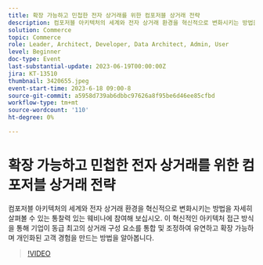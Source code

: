```yaml
---
title: 확장 가능하고 민첩한 전자 상거래를 위한 컴포저블 상거래 전략
description: 컴포저블 아키텍처의 세계와 전자 상거래 환경을 혁신적으로 변화시키는 방법을 자세히 살펴볼 수 있는 통찰력 있는 웨비나에 참여해 보십시오. 이 혁신적인 아키텍처 접근 방식을 통해 기업이 동급 최고의 상거래 구성 요소를 통합 및 조정하여 유연하고 확장 가능하며 개인화된 고객 경험을 만드는 방법을 알아봅니다.
solution: Commerce
topic: Commerce
role: Leader, Architect, Developer, Data Architect, Admin, User
level: Beginner
doc-type: Event
last-substantial-update: 2023-06-19T00:00:00Z
jira: KT-13510
thumbnail: 3420655.jpeg
event-start-time: 2023-6-18 09:00-8
source-git-commit: a5958d739ab6dbbc97626a8f95be6d46ee85cfbd
workflow-type: tm+mt
source-wordcount: '110'
ht-degree: 0%

---
```



# 확장 가능하고 민첩한 전자 상거래를 위한 컴포저블 상거래 전략

컴포저블 아키텍처의 세계와 전자 상거래 환경을 혁신적으로 변화시키는 방법을 자세히 살펴볼 수 있는 통찰력 있는 웨비나에 참여해 보십시오. 이 혁신적인 아키텍처 접근 방식을 통해 기업이 동급 최고의 상거래 구성 요소를 통합 및 조정하여 유연하고 확장 가능하며 개인화된 고객 경험을 만드는 방법을 알아봅니다.

>[!VIDEO](https://video.tv.adobe.com/v/3420655/?learn=on)